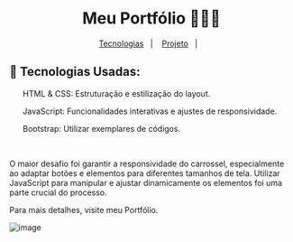 <h1 align="center">Meu Portfólio 👨🏽‍💻</h1>

<p align="center">
  <a href="#-tecnologias">Tecnologias</a>&nbsp;&nbsp;&nbsp;|&nbsp;&nbsp;&nbsp;
  <a href="#-projeto">Projeto</a>&nbsp;&nbsp;&nbsp;|&nbsp;&nbsp;&nbsp;
</p>

## 🚀 Tecnologias Usadas:

<ul>HTML & CSS: Estruturação e estilização do layout.</ul>
<ul>JavaScript: Funcionalidades interativas e ajustes de responsividade.</ul>
<ul>Bootstrap: Utilizar exemplares de códigos.</ul>
<br>

O maior desafio foi garantir a responsividade do carrossel, especialmente ao adaptar botões e elementos para diferentes tamanhos de tela. Utilizar JavaScript para manipular e ajustar dinamicamente os elementos foi uma parte crucial do processo.

Para mais detalhes, visite meu Portfólio.

![image](https://github.com/user-attachments/assets/5ac8cdad-fff8-4e7a-a1d6-908fb412d8a3)
